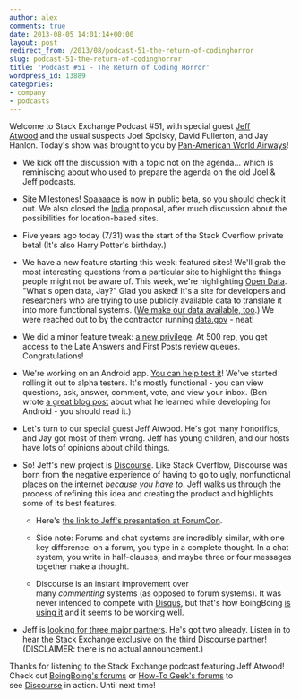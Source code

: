 ```yaml
---
author: alex
comments: true
date: 2013-08-05 14:01:14+00:00
layout: post
redirect_from: /2013/08/podcast-51-the-return-of-codinghorror
slug: podcast-51-the-return-of-codinghorror
title: 'Podcast #51 - The Return of Coding Horror'
wordpress_id: 13889
categories:
- company
- podcasts
---
```


Welcome to Stack Exchange Podcast #51, with special guest [Jeff Atwood](http://www.codinghorror.com/) and the usual suspects Joel Spolsky, David Fullerton, and Jay Hanlon. Today's show was brought to you by [Pan-American World Airways](http://www.panam.org/)!



	
  * We kick off the discussion with a topic not on the agenda… which is reminiscing about who used to prepare the agenda on the old Joel & Jeff podcasts.

	
  * Site Milestones! [Spaaaace](http://space.stackexchange.com/) is now in public beta, so you should check it out. We also closed the [India](http://area51.stackexchange.com/proposals/40807/india) proposal, after much discussion about the possibilities for location-based sites.

	
  * Five years ago today (7/31) was the start of the Stack Overflow private beta! (It's also Harry Potter's birthday.)

	
  * We have a new feature starting this week: featured sites! We'll grab the most interesting questions from a particular site to highlight the things people might not be aware of. This week, we're highlighting [Open Data](http://opendata.stackexchange.com/). "What's open data, Jay?" Glad you asked! It's a site for developers and researchers who are trying to use publicly available data to translate it into more functional systems. ([We make our data available, too](http://data.stackexchange.com/).) We were reached out to by the contractor running [data.gov](http://www.data.gov/) - neat!

	
  * We did a minor feature tweak: [a new privilege](http://stackoverflow.com/help/privileges/access-review-queues). At 500 rep, you get access to the Late Answers and First Posts review queues. Congratulations!

	
  * We're working on an Android app. [You can help test it](http://meta.stackoverflow.com/questions/190200/help-us-test-the-alpha-version-of-our-android-app)! We've started rolling it out to alpha testers. It's mostly functional - you can view questions, ask, answer, comment, vote, and view your inbox. (Ben wrote [a great blog post](http://balpha.de/2013/07/android-development-what-i-wish-i-had-known-earlier/) about what he learned while developing for Android - you should read it.)

	
  * Let's turn to our special guest Jeff Atwood. He's got many honorifics, and Jay got most of them wrong. Jeff has young children, and our hosts have lots of opinions about child things.

	
  * So! Jeff's new project is [Discourse](http://www.discourse.org/). Like Stack Overflow, Discourse was born from the negative experience of having to go to ugly, nonfunctional places on the internet _because you have to_. Jeff walks us through the process of refining this idea and creating the product and highlights some of its best features.

	
    * Here's [the link to Jeff's presentation at ForumCon](http://blog.discourse.org/2013/06/forums-are-dead-long-live-forums/).

	
    * Side note: Forums and chat systems are incredibly similar, with one key difference: on a forum, you type in a complete thought. In a chat system, you write in half-clauses, and maybe three or four messages together make a thought.

	
    * Discourse is an instant improvement over many _commenting_ systems (as opposed to forum systems). It was never intended to compete with [Disqus](http://disqus.com/), but that's how BoingBoing [is using it](http://bbs.boingboing.net/) and it seems to be working well.




	
  * Jeff is [looking for three major partners](http://www.discourse.org/buy/). He's got two already. Listen in to hear the Stack Exchange exclusive on the third Discourse partner! (DISCLAIMER: there is no actual announcement.)


Thanks for listening to the Stack Exchange podcast featuring Jeff Atwood! Check out [BoingBoing's forums](http://bbs.boingboing.net/) or [How-To Geek's forums](http://discuss.howtogeek.com/) to see [Discourse](http://www.discourse.org/) in action. Until next time!

